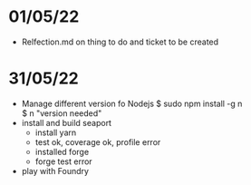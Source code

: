 # 01/05/22
 - Relfection.md on thing to do and ticket to be created

# 31/05/22
- Manage different version fo Nodejs
     $ sudo npm install -g n                                        
     $ n "version needed"
 - install and build seaport
     - install yarn                                        
     - test ok, coverage ok, profile error
     - installed forge
     - forge test error
 - play with Foundry